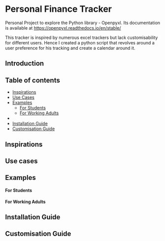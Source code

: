 # Personal Finance Tracker
Personal Project to explore the Python library - Openpyxl. Its documentation is available at https://openpyxl.readthedocs.io/en/stable/

This tracker is inspired by numerous excel trackers but lack customisability for different users. Hence I created a python script that revolves around a user preference for his tracking and create a calendar around it.


## Introduction







## Table of contents
- [Inspirations](#inspirations)
- [Use Cases](#use-cases)
- [Examples](#examples)
    - [For Students](#for-students)
    - [For Working Adults](#for-working-adults)
-     
- [Installation Guide](#installation-guide)
- [Customisation Guide](#customisation-guide)


## Inspirations





## Use cases




## Examples


#### For Students


#### For Working Adults




## Installation Guide






## Customisation Guide



